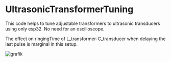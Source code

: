 # UltrasonicTransformerTuning
This code helps to tune adjustable transformers to ultrasonic transducers using only esp32.
No need for an oscilloscope.


The effect on ringingTime of L_transformer-C_transducer when delaying the last pulse is marginal in this setup.


![grafik](https://user-images.githubusercontent.com/59622754/196530217-b9c39327-9913-4102-947a-be7654a338c0.png)


        
            
        

    
